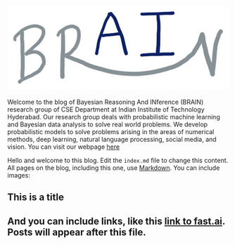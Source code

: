 ![](images/logo_brain.png)

Welcome to the blog of Bayesian Reasoning And INference (BRAIN) research group of CSE Department at Indian Institute of Technology Hyderabad. Our research group deals with probabilistic machine learning and Bayesian data analysis to solve real world problems. We develop probabilistic models to solve problems arising in the areas of numerical methods,  deep learning, natural language processing, social media, and vision. You can visit our webpage [here](https://sites.google.com/view/brainiith)


Hello and welcome to this blog. Edit the `index.md` file to change this content. All pages on the blog, including this one, use [Markdown](https://guides.github.com/features/mastering-markdown/). You can include images:


## This is a title

## And you can include links, like this [link to fast.ai](https://www.fast.ai). Posts will appear after this file. 

